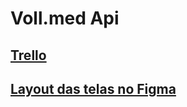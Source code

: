 # Voll.med Api

## [Trello](https://trello.com/b/O0lGCsKb/api-voll-med)

## [Layout das telas no Figma](https://www.figma.com/file/N4CgpJqsg7gjbKuDmra3EV/Voll.med?type=design&node-id=2-1007&mode=design)

